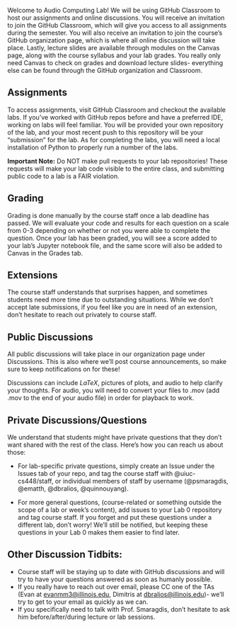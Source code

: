 Welcome to Audio Computing Lab! We will be using GitHub Classroom to host our assignments and online discussions. You will receive an invitation to join the GitHub Classroom, which will give you access to all assignments during the semester. You will also receive an invitation to join the course’s GitHub organization page, which is where all online discussion will take place.
Lastly, lecture slides are available through modules on the Canvas page, along with the course syllabus and your lab grades. You really only need Canvas to check on grades and download lecture slides- everything else can be found through the GitHub organization and Classroom.

## Assignments

To access assignments, visit GitHub Classroom and checkout the available labs. If you’ve worked with GitHub repos before and have a preferred IDE, working on labs will feel familiar. You will be provided your own repository of the lab, and your most recent push to this repository will be your “submission” for the lab. As for completing the labs, you will need a local installation of Python to properly run a number of the labs. 

**Important Note:** Do NOT make pull requests to your lab repositories! These requests will make your lab code visible to the entire class, and submitting public code to a lab is a FAIR violation.

## Grading

Grading is done manually by the course staff once a lab deadline has passed. We will evaluate your code and results for each question on a scale from 0-3 depending on whether or not you were able to complete the question. Once your lab has been graded, you will see a score added to your lab’s Jupyter notebook file, and the same score will also be added to Canvas in the Grades tab.

## Extensions

The course staff understands that surprises happen, and sometimes students need more time due to outstanding situations. While we don’t accept late submissions, if you feel like you are in need of an extension, don’t hesitate to reach out privately to course staff.

## Public Discussions

All public discussions will take place in our organization page under Discussions. This is also where we’ll post course announcements, so make sure to keep notifications on for these! 

Discussions can include $LaTeX$, pictures of plots, and audio to help clarify your thoughts. For audio, you will need to convert your files to .mov (add .mov to the end of your audio file) in order for playback to work.

## Private Discussions/Questions

We understand that students might have private questions that they don’t want shared with the rest of the class. Here’s how you can reach us about those:

* For lab-specific private questions, simply create an Issue under the Issues tab of your repo, and tag the course staff with @uiuc-cs448/staff, or individual members of staff by username (@psmaragdis, @ematth, @dbralios, @quinnouyang). 


* For more general questions, (course-related or something outside the scope of a lab or week’s content), add issues to your Lab 0 repository and tag course staff. If you forget and put these questions under a different lab, don’t worry! We’ll still be notified, but keeping these questions in your Lab 0 makes them easier to find later.

## Other Discussion Tidbits:

* Course staff will be staying up to date with GitHub discussions and will try to have your questions answered as soon as humanly possible.
* If you really have to reach out over email, please CC one of the TAs (Evan at evanmm3@illinois.edu, Dimitris at dbralios@illinois.edu)- we’ll try to get to your email as quickly as we can.
* If you specifically need to talk with Prof. Smaragdis, don’t hesitate to ask him before/after/during lecture or lab sessions. 


